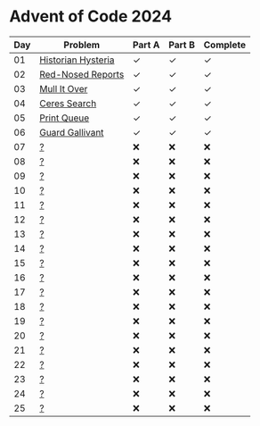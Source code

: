 # Advent of Code 2024

| Day | Problem | Part A | Part B | Complete |
|-----|---------|---------|---------|----------|
| 01 | [Historian Hysteria](https://adventofcode.com/2024/day/1) | ✓ | ✓ | ✓ |
| 02 | [Red-Nosed Reports](https://adventofcode.com/2024/day/2) | ✓ | ✓ | ✓ |
| 03 | [Mull It Over](https://adventofcode.com/2024/day/3) | ✓ | ✓ | ✓ |
| 04 | [Ceres Search](https://adventofcode.com/2024/day/4) | ✓ | ✓ | ✓ |
| 05 | [Print Queue](https://adventofcode.com/2024/day/5) | ✓ | ✓ | ✓ |
| 06 | [Guard Gallivant](https://adventofcode.com/2024/day/6) | ✓ | ✓ | ✓ |
| 07 | [?](https://adventofcode.com/2024/day/7) | :x: | :x: | :x: |
| 08 | [?](https://adventofcode.com/2024/day/8) | :x: | :x: | :x: |
| 09 | [?](https://adventofcode.com/2024/day/9) | :x: | :x: | :x: |
| 10 | [?](https://adventofcode.com/2024/day/10) | :x: | :x: | :x: |
| 11 | [?](https://adventofcode.com/2024/day/11) | :x: | :x: | :x: |
| 12 | [?](https://adventofcode.com/2024/day/12) | :x: | :x: | :x: |
| 13 | [?](https://adventofcode.com/2024/day/13) | :x: | :x: | :x: |
| 14 | [?](https://adventofcode.com/2024/day/14) | :x: | :x: | :x: |
| 15 | [?](https://adventofcode.com/2024/day/15) | :x: | :x: | :x: |
| 16 | [?](https://adventofcode.com/2024/day/16) | :x: | :x: | :x: |
| 17 | [?](https://adventofcode.com/2024/day/17) | :x: | :x: | :x: |
| 18 | [?](https://adventofcode.com/2024/day/18) | :x: | :x: | :x: |
| 19 | [?](https://adventofcode.com/2024/day/19) | :x: | :x: | :x: |
| 20 | [?](https://adventofcode.com/2024/day/20) | :x: | :x: | :x: |
| 21 | [?](https://adventofcode.com/2024/day/21) | :x: | :x: | :x: |
| 22 | [?](https://adventofcode.com/2024/day/22) | :x: | :x: | :x: |
| 23 | [?](https://adventofcode.com/2024/day/23) | :x: | :x: | :x: |
| 24 | [?](https://adventofcode.com/2024/day/24) | :x: | :x: | :x: |
| 25 | [?](https://adventofcode.com/2024/day/25) | :x: | :x: | :x: |
